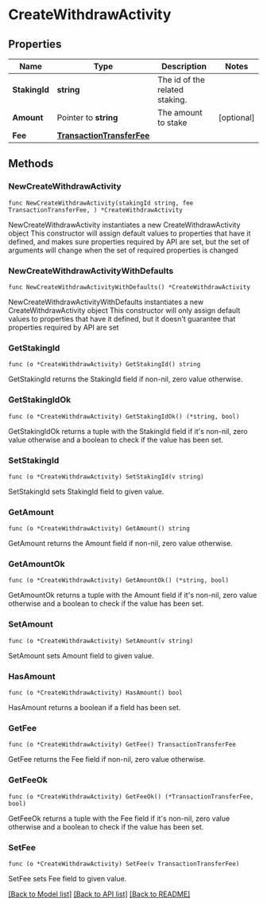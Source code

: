 # CreateWithdrawActivity

## Properties

Name | Type | Description | Notes
------------ | ------------- | ------------- | -------------
**StakingId** | **string** | The id of the related staking. | 
**Amount** | Pointer to **string** | The amount to stake | [optional] 
**Fee** | [**TransactionTransferFee**](TransactionTransferFee.md) |  | 

## Methods

### NewCreateWithdrawActivity

`func NewCreateWithdrawActivity(stakingId string, fee TransactionTransferFee, ) *CreateWithdrawActivity`

NewCreateWithdrawActivity instantiates a new CreateWithdrawActivity object
This constructor will assign default values to properties that have it defined,
and makes sure properties required by API are set, but the set of arguments
will change when the set of required properties is changed

### NewCreateWithdrawActivityWithDefaults

`func NewCreateWithdrawActivityWithDefaults() *CreateWithdrawActivity`

NewCreateWithdrawActivityWithDefaults instantiates a new CreateWithdrawActivity object
This constructor will only assign default values to properties that have it defined,
but it doesn't guarantee that properties required by API are set

### GetStakingId

`func (o *CreateWithdrawActivity) GetStakingId() string`

GetStakingId returns the StakingId field if non-nil, zero value otherwise.

### GetStakingIdOk

`func (o *CreateWithdrawActivity) GetStakingIdOk() (*string, bool)`

GetStakingIdOk returns a tuple with the StakingId field if it's non-nil, zero value otherwise
and a boolean to check if the value has been set.

### SetStakingId

`func (o *CreateWithdrawActivity) SetStakingId(v string)`

SetStakingId sets StakingId field to given value.


### GetAmount

`func (o *CreateWithdrawActivity) GetAmount() string`

GetAmount returns the Amount field if non-nil, zero value otherwise.

### GetAmountOk

`func (o *CreateWithdrawActivity) GetAmountOk() (*string, bool)`

GetAmountOk returns a tuple with the Amount field if it's non-nil, zero value otherwise
and a boolean to check if the value has been set.

### SetAmount

`func (o *CreateWithdrawActivity) SetAmount(v string)`

SetAmount sets Amount field to given value.

### HasAmount

`func (o *CreateWithdrawActivity) HasAmount() bool`

HasAmount returns a boolean if a field has been set.

### GetFee

`func (o *CreateWithdrawActivity) GetFee() TransactionTransferFee`

GetFee returns the Fee field if non-nil, zero value otherwise.

### GetFeeOk

`func (o *CreateWithdrawActivity) GetFeeOk() (*TransactionTransferFee, bool)`

GetFeeOk returns a tuple with the Fee field if it's non-nil, zero value otherwise
and a boolean to check if the value has been set.

### SetFee

`func (o *CreateWithdrawActivity) SetFee(v TransactionTransferFee)`

SetFee sets Fee field to given value.



[[Back to Model list]](../README.md#documentation-for-models) [[Back to API list]](../README.md#documentation-for-api-endpoints) [[Back to README]](../README.md)



